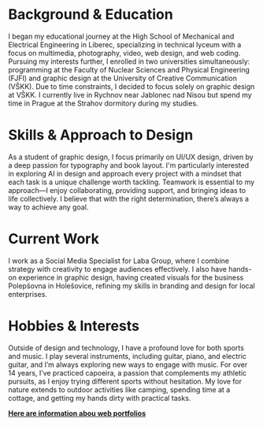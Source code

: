 # Background & Education
I began my educational journey at the High School of Mechanical and Electrical Engineering in Liberec, specializing in technical lyceum with a focus on multimedia, photography, video, web design, and web coding. Pursuing my interests further, I enrolled in two universities simultaneously: programming at the Faculty of Nuclear Sciences and Physical Engineering (FJFI) and graphic design at the University of Creative Communication (VŠKK). Due to time constraints, I decided to focus solely on graphic design at VŠKK. I currently live in Rychnov near Jablonec nad Nisou but spend my time in Prague at the Strahov dormitory during my studies.

# Skills & Approach to Design
As a student of graphic design, I focus primarily on UI/UX design, driven by a deep passion for typography and book layout. I'm particularly interested in exploring AI in design and approach every project with a mindset that each task is a unique challenge worth tackling. Teamwork is essential to my approach—I enjoy collaborating, providing support, and bringing ideas to life collectively. I believe that with the right determination, there’s always a way to achieve any goal.

# Current Work
I work as a Social Media Specialist for Laba Group, where I combine strategy with creativity to engage audiences effectively. I also have hands-on experience in graphic design, having created visuals for the business Polepšovna in Holešovice, refining my skills in branding and design for local enterprises.

# Hobbies & Interests
Outside of design and technology, I have a profound love for both sports and music. I play several instruments, including guitar, piano, and electric guitar, and I’m always exploring new ways to engage with music. For over 14 years, I’ve practiced capoeira, a passion that complements my athletic pursuits, as I enjoy trying different sports without hesitation. My love for nature extends to outdoor activities like camping, spending time at a cottage, and getting my hands dirty with practical tasks.

**[Here are information abou web portfolios](/Bio_inspiration.md)**
